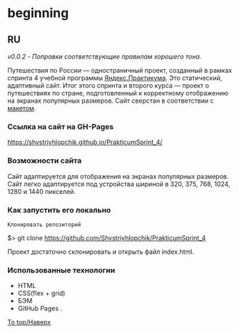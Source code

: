 # beginning
## RU

_v0.0.2 - Поправки соответствующие правилам хорошего тона._

Путешествия по России &mdash; одностраничный проект, созданный в рамках спринта 4 учебной программы [Яндекс.Практикума](https://praktikum.yandex.ru/profile/web-developer/).
Это статический, адаптивный сайт. Итог этого спринта и второго курса — проект о путешествиях по стране, подготовленный к корректному отображению на экранах популярных размеров.
Сайт сверстан в соответствии с [макетом](https://www.figma.com/file/MTZ7K0gUaN07iNIj8YCcLm/Russia-%2F-desktop-%2B-mobile).

### Ссылка на сайт на GH-Pages
https://shystriyhlopchik.github.io/PrakticumSprint_4/

### Возможности сайта
Сайт адаптируется для отображения на экранах популярных размеров. Сайт легко адаптируется под устройства шириной в 320, 375, 768, 1024, 1280 и 1440 пикселей. 

### Как запустить его локально

    Клонировать репозиторий

$> git clone https://github.com/Shystriyhlopchik/PrakticumSprint_4

Проект достаточно склонировать и открыть файл index.html.
### Использованные технологии
+ HTML
+ CSS(flex + grid)
+ БЭМ
+ GitHub Pages
.

[To top/Наверх](#beginning)